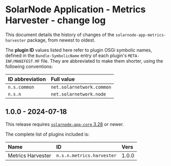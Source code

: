 # SolarNode Application - Metrics Harvester - change log

This document details the history of changes of the `solarnode-app-metrics-harvester` package, from
newest to oldest.

The **plugin ID** values listed here refer to plugin OSGi symbolic names, defined in the
`Bundle-SymbolicName` entry of each plugin's `META-INF/MANIFEST.MF` file. They are abbreviated to
make them shorter, using the following conventions:

| ID abbreviation | Full value                |
|:----------------|:--------------------------|
| `n.s.common`    | `net.solarnetwork.common` |
| `n.s.n`         | `net.solarnetwork.node`   |

## 1.0.0 - 2024-07-18

This release requires [`solarnode-app-core` 3.28][app-core-log] or newer.

The complete list of plugins included is:

| Name              | ID                        | Vers  |
|:------------------|:--------------------------|:------|
| Metrics Harvester | `n.s.n.metrics.harvester` | 1.0.0 |


[app-core-log]: ../../solarnode-app-core/debian/CHANGELOG.md
